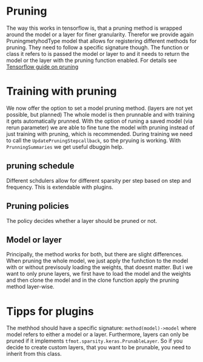 Pruning
===
The way this works in tensorflow is, that a pruning method is wrapped around the model or a layer for finer granularity.
Therefor we provide again PruningmetyhodType model that allows for registering different methods for pruning. They need to follow a specific signature though. The function or class it refers to is passed the model or layer to and it needs to return the model or the layer with the pruning function enabled.
For details see [Tensorflow guide on pruning](https://www.tensorflow.org/model_optimization/guide/pruning/comprehensive_guide)

# Training with pruning
We now offer the option to set a model pruning method. (layers are not yet possible, but planned) The whole model is then prunnable and with training it gets automatically prunned. With the option of runing a saved model (via rerun parameter) we are able to fine tune the model with pruning instead of just training with pruning, which is recommended.
During training we need to call the ```UpdatePruningStepcallback```, so the pryuing is working. With ```PrunningSummaries``` we get useful dbuggin help.

## pruning schedule
Different schdulers allow for different sparsity per step based on step and frequency. This is extendable with plugins. 

## Pruning policies
The policy decides whether a layer should be pruned or not.

## Model or layer
Principally, the method works for both, but there are slight differences. When pruning the whole model, we just apply the funhction to the model with or without previsouly loading the weights, that doesnt matter. But i we want to only prune layers, we first have to load the model and the weights and then clone the model and in the clone function apply the pruning method layer-wise.

# Tipps for plugins
The methhod should have a specific signature: ```method(model)->model``` where model refers to either a model or a layer. Furthermore, layers can only be pruned if it implements ```tfmot.sparsity.keras.PrunableLayer```. So if you decide to create custom layers, that you want to be prunable, you need to inherit from this class.